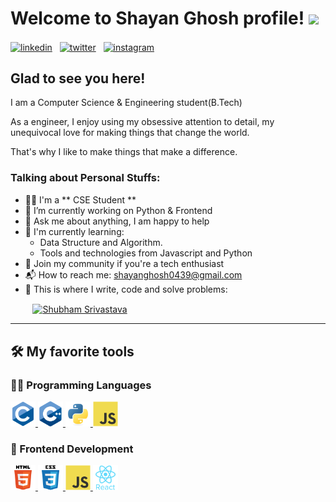 # Welcome to Shayan Ghosh profile! <a href="https://shayanghoshportfolio.netlift.app" target="_blank"><img src="https://media.giphy.com/media/hvRJCLFzcasrR4ia7z/giphy.gif" width="25px"></a>

<a href="https://www.linkedin.com/in/shayan-ghosh-0834b3271/" target="_blank"><img align="center" src="https://raw.githubusercontent.com/rahuldkjain/github-profile-readme-generator/master/src/images/icons/Social/linked-in-alt.svg" alt="linkedin" height="30" width="40" /></a>
&nbsp;
<a href="https://x.com/ShayanG44757382" target="_blank"><img align="center" src="https://raw.githubusercontent.com/rahuldkjain/github-profile-readme-generator/master/src/images/icons/Social/twitter.svg" alt="twitter" height="30" width="40" /></a>
&nbsp;
<a href="https://www.instagram.com/shayan_ghosh_03/" target="_blank"><img align="center" src="https://raw.githubusercontent.com/rahuldkjain/github-profile-readme-generator/master/src/images/icons/Social/instagram.svg" alt="instagram" height="30" width="40" /></a>
&nbsp;


## Glad to see you here! &nbsp; 

I am a Computer Science & Engineering student(B.Tech)

As a engineer, I enjoy using my obsessive attention to detail, my unequivocal love for making things that change the world.

That's why I like to make things that make a difference.


### Talking about Personal Stuffs:

- 👨‍🎓 I'm a ** CSE Student **
- 🔭 I’m currently working on Python & Frontend
- 💬 Ask me about anything, I am happy to help
- 🌱 I'm currently learning:
  - Data Structure and Algorithm.
  - Tools and technologies from Javascript and Python
- 👯 Join my community if you're a tech enthusiast
- 📬 How to reach me: [shayanghosh0439@gmail.com](mailto:shayanghosh0439@gmail.com)
- 💪 This is where I write, code and solve problems:

&nbsp;&nbsp;&nbsp;&nbsp;&nbsp;&nbsp;&nbsp;&nbsp;
<a href="https://github.com/Shayanghosh03" target="_blank"><img align="center" src="https://raw.githubusercontent.com/rahuldkjain/github-profile-readme-generator/master/src/images/icons/Social/github.svg" alt="Shubham Srivastava" height="30" width="40" /></a>
&nbsp;

---

## 🛠 My favorite tools

### 👨‍💻 Programming Languages

<p>
  <a href="#" target="_blank" rel="noreferrer"> <img src="https://raw.githubusercontent.com/devicons/devicon/master/icons/c/c-original.svg" alt="cprogramming" width="40" height="40"/> </a> 
  <a href="#" target="_blank" rel="noreferrer"> <img src="https://raw.githubusercontent.com/devicons/devicon/master/icons/cplusplus/cplusplus-original.svg" alt="cplusplus" width="40" height="40"/> </a>
  <a href="#" target="_blank" rel="noreferrer"> <img src="https://raw.githubusercontent.com/devicons/devicon/master/icons/python/python-original.svg" alt="python" width="40" height="40"/> </a>
  <a href="#" target="_blank" rel="noreferrer"> <img src="https://raw.githubusercontent.com/devicons/devicon/master/icons/javascript/javascript-original.svg" alt="javascript" width="40" height="40"/> </a> 
</p>

### 🧰 Frontend Development

<p>
  <a href="#" target="_blank" rel="noreferrer"> <img src="https://raw.githubusercontent.com/devicons/devicon/master/icons/html5/html5-original-wordmark.svg" alt="html5" width="40" height="40"/> </a> 
  <a href="#" target="_blank" rel="noreferrer"> <img src="https://raw.githubusercontent.com/devicons/devicon/master/icons/css3/css3-original-wordmark.svg" alt="css3" width="40" height="40"/> </a> 
  <a href="#" target="_blank" rel="noreferrer"> <img src="https://raw.githubusercontent.com/devicons/devicon/master/icons/javascript/javascript-original.svg" alt="javascript" width="40" height="40"/> 
  <a href="#" target="_blank" rel="noreferrer"> <img src="https://raw.githubusercontent.com/devicons/devicon/master/icons/react/react-original-wordmark.svg" alt="react" width="40" height="40"/> </a> 
</p>

